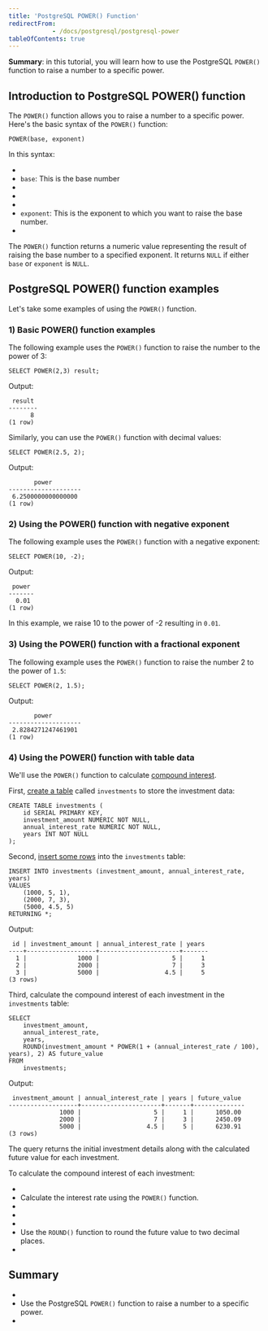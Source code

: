 ```yaml
---
title: 'PostgreSQL POWER() Function'
redirectFrom: 
            - /docs/postgresql/postgresql-power
tableOfContents: true
---
```



**Summary**: in this tutorial, you will learn how to use the PostgreSQL `POWER()` function to raise a number to a specific power.





## Introduction to PostgreSQL POWER() function





The `POWER()` function allows you to raise a number to a specific power. Here's the basic syntax of the `POWER()` function:





```
POWER(base, exponent)
```





In this syntax:





- 
- `base`: This is the base number
- 
-
- 
- `exponent`: This is the exponent to which you want to raise the base number.
- 





The `POWER()` function returns a numeric value representing the result of raising the base number to a specified exponent. It returns `NULL` if either `base` or `exponent` is `NULL`.





## PostgreSQL POWER() function examples





Let's take some examples of using the `POWER()` function.





### 1) Basic POWER() function examples





The following example uses the `POWER()` function to raise the number to the power of 3:





```
SELECT POWER(2,3) result;
```





Output:





```
 result
--------
      8
(1 row)
```





Similarly, you can use the `POWER()` function with decimal values:





```
SELECT POWER(2.5, 2);
```





Output:





```
       power
--------------------
 6.2500000000000000
(1 row)
```





### 2) Using the POWER() function with negative exponent





The following example uses the `POWER()` function with a negative exponent:





```
SELECT POWER(10, -2);
```





Output:





```
 power
-------
  0.01
(1 row)
```





In this example, we raise 10 to the power of -2 resulting in `0.01`.





### 3) Using the POWER() function with a fractional exponent





The following example uses the `POWER()` function to raise the number 2 to the power of `1.5`:





```
SELECT POWER(2, 1.5);
```





Output:





```
       power
--------------------
 2.8284271247461901
(1 row)
```





### 4) Using the POWER() function with table data





We'll use the `POWER()` function to calculate [compound interest](https://en.wikipedia.org/wiki/Compound_interest).





First, [create a table](/docs/postgresql/postgresql-create-table) called `investments` to store the investment data:





```
CREATE TABLE investments (
    id SERIAL PRIMARY KEY,
    investment_amount NUMERIC NOT NULL,
    annual_interest_rate NUMERIC NOT NULL,
    years INT NOT NULL
);
```





Second, [insert some rows](/docs/postgresql/postgresql-insert-multiple-rows) into the `investments` table:





```
INSERT INTO investments (investment_amount, annual_interest_rate, years)
VALUES
    (1000, 5, 1),
    (2000, 7, 3),
    (5000, 4.5, 5)
RETURNING *;
```





Output:





```
 id | investment_amount | annual_interest_rate | years
----+-------------------+----------------------+-------
  1 |              1000 |                    5 |     1
  2 |              2000 |                    7 |     3
  3 |              5000 |                  4.5 |     5
(3 rows)
```





Third, calculate the compound interest of each investment in the `investments` table:





```
SELECT
    investment_amount,
    annual_interest_rate,
    years,
    ROUND(investment_amount * POWER(1 + (annual_interest_rate / 100), years), 2) AS future_value
FROM
    investments;
```





Output:





```
 investment_amount | annual_interest_rate | years | future_value
-------------------+----------------------+-------+--------------
              1000 |                    5 |     1 |      1050.00
              2000 |                    7 |     3 |      2450.09
              5000 |                  4.5 |     5 |      6230.91
(3 rows)
```





The query returns the initial investment details along with the calculated future value for each investment.





To calculate the compound interest of each investment:





- 
- Calculate the interest rate using the `POWER()` function.
- 
-
- 
- Use the `ROUND()` function to round the future value to two decimal places.
- 





## Summary





- 
- Use the PostgreSQL `POWER()` function to raise a number to a specific power.
- 


